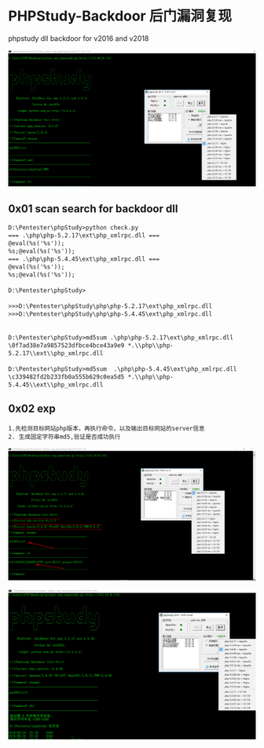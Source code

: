 # PHPStudy-Backdoor 后门漏洞复现
phpstudy dll backdoor for v2016 and v2018

![](./PHP-5.2.17-nginx.jpg)

## 0x01 scan search for backdoor dll

```
D:\Pentester\phpStudy>python check.py
=== .\php\php-5.2.17\ext\php_xmlrpc.dll ===
@eval(%s('%s'));
%s;@eval(%s('%s'));
=== .\php\php-5.4.45\ext\php_xmlrpc.dll ===
@eval(%s('%s'));
%s;@eval(%s('%s'));

D:\Pentester\phpStudy>

>>>D:\Pentester\phpStudy\php\php-5.2.17\ext\php_xmlrpc.dll
>>>D:\Pentester\phpStudy\php\php-5.4.45\ext\php_xmlrpc.dll


D:\Pentester\phpStudy>md5sum .\php\php-5.2.17\ext\php_xmlrpc.dll
\0f7ad38e7a9857523dfbce4bce43a9e9 *.\\php\\php-5.2.17\\ext\\php_xmlrpc.dll

D:\Pentester\phpStudy>md5sum  .\php\php-5.4.45\ext\php_xmlrpc.dll
\c339482fd2b233fb0a555b629c0ea5d5 *.\\php\\php-5.4.45\\ext\\php_xmlrpc.dll
```

## 0x02 exp

```Ps： 脚本编写思路:
1.先检测目标网站php版本，再执行命令，以及输出目标网站的server信息
2. 生成固定字符串md5,验证是否成功执行
```

![](./PHP-5.2.17.jpg)



![](./PHP-5.4.45.jpg)
